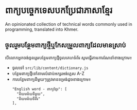 # ពាក្យបច្ចេកទេសបកប្រែជាភាសាខ្មែរ
An opinionated collection of technical words commonly used in programming, translated into Khmer.

## ចូលរួមបន្ថែមពាក្យថ្មីឬកែសម្រួលពាក្យដែលមានស្រាប់
បើលោកអ្នកចង់ចូលរួមបន្ថែមពាក្យថ្មីចូលគេហទំព័រ សូមធ្វើតាមការណែនាំខាងក្រោម៖
- ចូលទៅ `src/lib/content/dictionary.js`
- បន្ថែមពាក្យថ្មីទៅតាមលំដាប់អក្សរអង់គ្លេស A-Z
- ការបន្ថែមពាក្យនីមួយៗត្រូវមានទម្រង់ដូចខាងក្រោម៖​
  ```
  "English word - ពាក្យខ្មែរ": [
    "និយមន័យទីមួយ",
    "និយមន័យទីពីរ"
  ],
  ```
